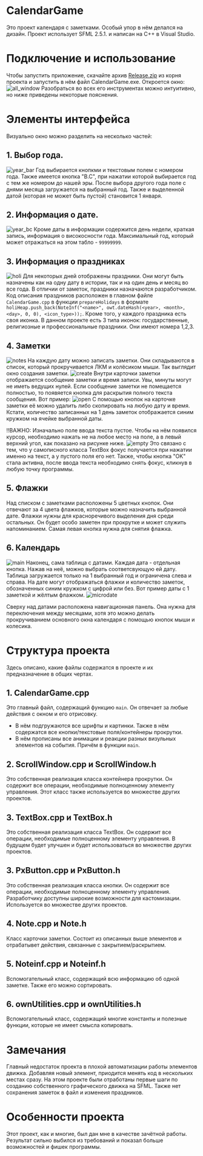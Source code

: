 # CalendarGame
Это проект календаря с заметками. Особый упор в нём делался на дизайн. Проект использует SFML 2.5.1. и написан на C++ в Visual Studio.
# Подключение и использование
Чтобы запустить приложение, скачайте архив [Release.zip](https://github.com/KIrillPal/CalendarGame/blob/main/Release.zip) из корня проекта и запустить в нём файл CalendarGame.exe. 
Откроется окно:
![all_window](https://github.com/KIrillPal/CalendarGame/blob/main/README_Images/1.jpg)
Разобраться во всех его инструментах можно интуитивно, но ниже приведены некоторые пояснения. 
# Элементы интерфейса
Визуально окно можно разделить на несколько частей:
## 1. Выбор года.
![year_bar](https://github.com/KIrillPal/CalendarGame/blob/main/README_Images/year_bar.jpg)
Год выбирается кнопкми и текстовым полем с номером года. Также имеется кнопка "B.C", при нажатии которой выбирается год с тем же номером до нашей эры.
После выбора другого года поле с днями месяца загружается на выбранный год. Также и выделенной датой (которая не может быть пустой) становится 1 января.
## 2. Информация о дате.
![year_bc](https://github.com/KIrillPal/CalendarGame/blob/main/README_Images/year_bc.jpg)
Кроме даты в информации содержится день недели, краткая запись, информация о високосности года. Максимальный год, который может отражаться на этом табло - `99999999`.
## 3. Информация о праздниках
![holi](https://github.com/KIrillPal/CalendarGame/blob/main/README_Images/holi.jpg)
Для некоторых дней отображены праздники. Они могут быть назначены как на одну дату в истории, 
так и на один день и месяц во все года. В отличии от заметок, праздники назначаются разработчиком. Код описания праздников расположен в главном файле `CalendarGame.cpp` 
в функции `prepareHolidays` в формате `holiHeap.push_back(NoteInf("<name>", owt.dateHash(<year>, <month>, <day>, 0, 0), <icon_type>));`.
Кроме того, у каждого праздника есть своя иконка. В данном проекте есть 3 типа иконок: государственные, религиозные и профессиональные праздники. Они имеют номера 1,2,3.
## 4. Заметки
![notes](https://github.com/KIrillPal/CalendarGame/blob/main/README_Images/notes.jpg)
На каждую дату можно записать заметки. Они складываются в список, который прокручивается ЛКМ и колёсиком мыши. Так выглядит окно создания заметки. 
![create](https://github.com/KIrillPal/CalendarGame/blob/main/README_Images/create.jpg)
Внутри карточки заметки отображается сообщение заметки и время записи. Увы, минуты могут не иметь ведущих нулей. 
Если сообщение заметки не помещается полностью, то появяется кнопка для раскрытия полного текста сообщения. Вот пример:
![open](https://github.com/KIrillPal/CalendarGame/blob/main/README_Images/open.jpg)
С помощью кнопок на карточке заметки её можно удалить либо скопировать на любую дату и время. 
Кстати, количество записанных на 1 день заметок отображается синим кружком на ячейке выбранной даты.

!!ВАЖНО: Изначально поле ввода текста пустое. Чтобы на нём появился курсор, необходимо нажать не на любое место на поле, а в левый верхний угол, как показано на рисунке ниже. 
![empty](https://github.com/KIrillPal/CalendarGame/blob/main/README_Images/empty.jpg)
Это связано с тем, что у самописного класса TextBox фокус получается при нажатии именно на текст, а у пустого поля его нет. 
Также, чтобы кнопка "OK" стала активна, после ввода текста необходимо снять фокус, кликнув в любую точку программы.
## 5. Флажки
Над списком с заметками расположены 5 цветных кнопок. Они отвечают за 4 цвета флажков, которые можно назначить выбранной дате. 
Флажки нужны для красноречивого выделения дня среди остальных. Он будет особо заметен при прокрутке и может служить напоминанием.
Самая левая кнопка нужна для снятия флажка.
## 6. Календарь
![main](https://github.com/KIrillPal/CalendarGame/blob/main/README_Images/main.jpg)
Наконец, сама таблица с датами. Каждая дата - отдельная кнопка. Нажав на неё, можно выбрать соответсвующую ей дату. 
Таблица загружается только на 1 выбранный год и ограничена слева и справа. На дате могут отображаться флажки и количество заметок, 
обозначенных синим кружком с цифрой или без. Вот пример даты с 1 заметкой и жёлтым флажком.
![microdate](https://github.com/KIrillPal/CalendarGame/blob/main/README_Images/microdate.jpg)

Сверху над датами расположена навигационная панель. Она нужна для переключения между месяцами, хотя это можно делать прокручиванием основного 
окна календаря с помощью кнопок мыши и колесика.
# Структура проекта
Здесь описано, какие файлы содержатся в проекте и их предназначение в общих чертах.

## 1. CalendarGame.cpp
Это главный файл, содержащий функцию `main`. Он отвечает за любые действия с окном и его отрисовку.

- В нём подгружаются все шрифты и картинки. Также в нём содержатся все кнопки/текстовые поля/контейнеры прокрутки.
- В нём прописаны все анимации и реакции разных визульных элементов на события. Причём в функции `main`.

## 2. ScrollWindow.cpp и ScrollWindow.h
Это собственная реализация класса контейнера прокрутки. Он содержит все операции, необходимые полноценному элементу управления. 
Этот класс также используется во множестве других проектов.
## 3. TextBox.cpp и TextBox.h
Это собственная реализация класса TextBox. Он содержит все операции, необходимые полноценному элементу управления. 
В будущем будет улучшен и будет использоваться во множестве других проектов.
## 3. PxButton.cpp и PxButton.h
Это собственная реализация класса кнопки. Он содержит все операции, необходимые полноценному элементу управления. 
Разработчику доступны широкие возможности для кастомизации. Используется во множестве других проектов.
## 4. Note.cpp и Note.h
Класс карточки заметки. Состоит из описанных выше элементов и отрабатывет действия, связанные с закрытием/раскрытием.
## 5. Noteinf.cpp и Noteinf.h
Вспомогательный класс, содержащий всю информацию об одной заметке. Также его можно сортировать.
## 6. ownUtilities.cpp и ownUtilities.h
Вспомогательный класс, содержащий многие константы и полезные функции, которые не имеет смысла копировать.
# Замечания
 Главный недостаток проекта в плохой автоматизации работы элементов движка. Добавляя новый элемент, приодится менять код в нескольких местах сразу. 
 На этом проекте были отработаны первые шаги по созданию собственного графического движка на SFML. Также нет сохранения заметок в файл и изменеия праздников.
# Особенности проекта
Этот проект, как и многие, был дан мне в качестве зачётной работы. Результат сильно выбился из требований и показал больше возможностей и фишек программы.